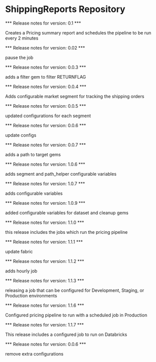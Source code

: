 # ShippingReports Repository

*** Release notes for version: 0.1 ***

Creates a Pricing summary report and schedules the pipeline to be run every 2 minutes

*** Release notes for version: 0.02 ***

pause the job

*** Release notes for version: 0.0.3 ***

adds a filter gem to filter RETURNFLAG

*** Release notes for version: 0.0.4 ***

Adds configurable market segment for tracking the shipping orders

*** Release notes for version: 0.0.5 ***

updated configurations for each segment

*** Release notes for version: 0.0.6 ***

update configs

*** Release notes for version: 0.0.7 ***

adds a path to target gems

*** Release notes for version: 1.0.6 ***

adds segment and path_helper configurable variables

*** Release notes for version: 1.0.7 ***

adds configurable variables

*** Release notes for version: 1.0.9 ***

added configurable variables for dataset and cleanup gems

*** Release notes for version: 1.1.0 ***

this release includes the jobs which run the pricing pipeline

*** Release notes for version: 1.1.1 ***

update fabric

*** Release notes for version: 1.1.2 ***

adds hourly job

*** Release notes for version: 1.1.3 ***

releasing a job that can be configured for Development, Staging, or Production environments

*** Release notes for version: 1.1.6 ***

Configured pricing pipeline to run with a scheduled job in Production

*** Release notes for version: 1.1.7 ***

This release includes a configured job to run on Databricks

*** Release notes for version: 0.0.6 ***

remove extra configurations